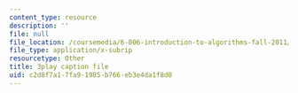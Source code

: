 ```yaml
---
content_type: resource
description: ''
file: null
file_location: /coursemedia/6-006-introduction-to-algorithms-fall-2011/c2d8f7a17fa91985b766eb3e4da1f8d0_BRO7mVIFt08.srt
file_type: application/x-subrip
resourcetype: Other
title: 3play caption file
uid: c2d8f7a1-7fa9-1985-b766-eb3e4da1f8d0
---
```

